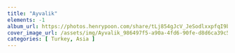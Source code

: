 ```yaml
---
title: "Ayvalik"
elements: -1
album_url: https://photos.henrypoon.com/share/tLj854gJcV_JeSodlxxpfqI9bkLPtLXVnALXd7Rn4Z4ATbU0bJ-XnYLbesw-Idh4zSc
cover_image_url: /assets/img/Ayvalik_986497f5-a90a-4fd6-90fe-d8d6ca39c53a.jpg
categories: [ Turkey, Asia ]
---
```

